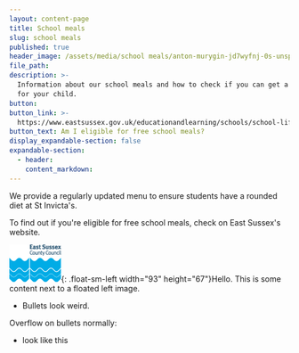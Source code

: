 ```yaml
---
layout: content-page
title: School meals
slug: school meals
published: true
header_image: /assets/media/school meals/anton-murygin-jd7wyfnj-0s-unsplash-1.jpg
file_path:
description: >-
  Information about our school meals and how to check if you can get a free meal
  for your child.
button:
button_link: >-
  https://www.eastsussex.gov.uk/educationandlearning/schools/school-life/meals/free/
button_text: Am I eligible for free school meals?
display_expandable-section: false
expandable-section:
  - header:
    content_markdown:
---
```


We provide a regularly updated menu to ensure students have a rounded diet at St Invicta's.

To find out if you're eligible for free school meals, check on East Sussex's website.

![](/assets/images/escc-logo-large.png){: .float-sm-left width="93" height="67"}Hello. This is some content next to a floated left image.

* Bullets look weird.

Overflow on bullets normally:

* look like this